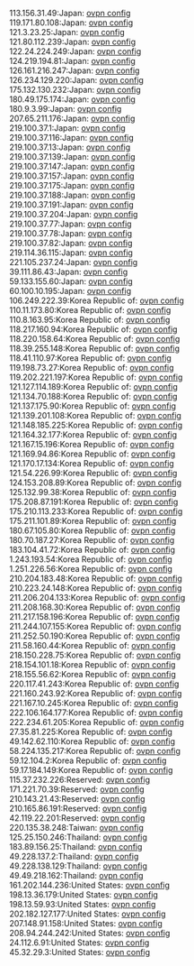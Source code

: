 113.156.31.49:Japan: [ovpn config](vpn/113_156_31_49.ovpn)  
119.171.80.108:Japan: [ovpn config](vpn/119_171_80_108.ovpn)  
121.3.23.25:Japan: [ovpn config](vpn/121_3_23_25.ovpn)  
121.80.112.239:Japan: [ovpn config](vpn/121_80_112_239.ovpn)  
122.24.224.249:Japan: [ovpn config](vpn/122_24_224_249.ovpn)  
124.219.194.81:Japan: [ovpn config](vpn/124_219_194_81.ovpn)  
126.161.216.247:Japan: [ovpn config](vpn/126_161_216_247.ovpn)  
126.234.129.220:Japan: [ovpn config](vpn/126_234_129_220.ovpn)  
175.132.130.232:Japan: [ovpn config](vpn/175_132_130_232.ovpn)  
180.49.175.174:Japan: [ovpn config](vpn/180_49_175_174.ovpn)  
180.9.3.99:Japan: [ovpn config](vpn/180_9_3_99.ovpn)  
207.65.211.176:Japan: [ovpn config](vpn/207_65_211_176.ovpn)  
219.100.37.1:Japan: [ovpn config](vpn/219_100_37_1.ovpn)  
219.100.37.116:Japan: [ovpn config](vpn/219_100_37_116.ovpn)  
219.100.37.13:Japan: [ovpn config](vpn/219_100_37_13.ovpn)  
219.100.37.139:Japan: [ovpn config](vpn/219_100_37_139.ovpn)  
219.100.37.147:Japan: [ovpn config](vpn/219_100_37_147.ovpn)  
219.100.37.157:Japan: [ovpn config](vpn/219_100_37_157.ovpn)  
219.100.37.175:Japan: [ovpn config](vpn/219_100_37_175.ovpn)  
219.100.37.188:Japan: [ovpn config](vpn/219_100_37_188.ovpn)  
219.100.37.191:Japan: [ovpn config](vpn/219_100_37_191.ovpn)  
219.100.37.204:Japan: [ovpn config](vpn/219_100_37_204.ovpn)  
219.100.37.77:Japan: [ovpn config](vpn/219_100_37_77.ovpn)  
219.100.37.78:Japan: [ovpn config](vpn/219_100_37_78.ovpn)  
219.100.37.82:Japan: [ovpn config](vpn/219_100_37_82.ovpn)  
219.114.36.115:Japan: [ovpn config](vpn/219_114_36_115.ovpn)  
221.105.237.24:Japan: [ovpn config](vpn/221_105_237_24.ovpn)  
39.111.86.43:Japan: [ovpn config](vpn/39_111_86_43.ovpn)  
59.133.155.60:Japan: [ovpn config](vpn/59_133_155_60.ovpn)  
60.100.10.195:Japan: [ovpn config](vpn/60_100_10_195.ovpn)  
106.249.222.39:Korea Republic of: [ovpn config](vpn/106_249_222_39.ovpn)  
110.11.173.80:Korea Republic of: [ovpn config](vpn/110_11_173_80.ovpn)  
110.8.163.95:Korea Republic of: [ovpn config](vpn/110_8_163_95.ovpn)  
118.217.160.94:Korea Republic of: [ovpn config](vpn/118_217_160_94.ovpn)  
118.220.158.64:Korea Republic of: [ovpn config](vpn/118_220_158_64.ovpn)  
118.39.255.148:Korea Republic of: [ovpn config](vpn/118_39_255_148.ovpn)  
118.41.110.97:Korea Republic of: [ovpn config](vpn/118_41_110_97.ovpn)  
119.198.73.27:Korea Republic of: [ovpn config](vpn/119_198_73_27.ovpn)  
119.202.221.197:Korea Republic of: [ovpn config](vpn/119_202_221_197.ovpn)  
121.127.114.189:Korea Republic of: [ovpn config](vpn/121_127_114_189.ovpn)  
121.134.70.188:Korea Republic of: [ovpn config](vpn/121_134_70_188.ovpn)  
121.137.175.90:Korea Republic of: [ovpn config](vpn/121_137_175_90.ovpn)  
121.139.201.108:Korea Republic of: [ovpn config](vpn/121_139_201_108.ovpn)  
121.148.185.225:Korea Republic of: [ovpn config](vpn/121_148_185_225.ovpn)  
121.164.32.177:Korea Republic of: [ovpn config](vpn/121_164_32_177.ovpn)  
121.167.15.196:Korea Republic of: [ovpn config](vpn/121_167_15_196.ovpn)  
121.169.94.86:Korea Republic of: [ovpn config](vpn/121_169_94_86.ovpn)  
121.170.17.134:Korea Republic of: [ovpn config](vpn/121_170_17_134.ovpn)  
121.54.226.99:Korea Republic of: [ovpn config](vpn/121_54_226_99.ovpn)  
124.153.208.89:Korea Republic of: [ovpn config](vpn/124_153_208_89.ovpn)  
125.132.99.38:Korea Republic of: [ovpn config](vpn/125_132_99_38.ovpn)  
175.208.87.191:Korea Republic of: [ovpn config](vpn/175_208_87_191.ovpn)  
175.210.113.233:Korea Republic of: [ovpn config](vpn/175_210_113_233.ovpn)  
175.211.101.89:Korea Republic of: [ovpn config](vpn/175_211_101_89.ovpn)  
180.67.105.80:Korea Republic of: [ovpn config](vpn/180_67_105_80.ovpn)  
180.70.187.27:Korea Republic of: [ovpn config](vpn/180_70_187_27.ovpn)  
183.104.41.72:Korea Republic of: [ovpn config](vpn/183_104_41_72.ovpn)  
1.243.193.54:Korea Republic of: [ovpn config](vpn/1_243_193_54.ovpn)  
1.251.226.56:Korea Republic of: [ovpn config](vpn/1_251_226_56.ovpn)  
210.204.183.48:Korea Republic of: [ovpn config](vpn/210_204_183_48.ovpn)  
210.223.24.148:Korea Republic of: [ovpn config](vpn/210_223_24_148.ovpn)  
211.206.204.133:Korea Republic of: [ovpn config](vpn/211_206_204_133.ovpn)  
211.208.168.30:Korea Republic of: [ovpn config](vpn/211_208_168_30.ovpn)  
211.217.158.196:Korea Republic of: [ovpn config](vpn/211_217_158_196.ovpn)  
211.244.107.155:Korea Republic of: [ovpn config](vpn/211_244_107_155.ovpn)  
211.252.50.190:Korea Republic of: [ovpn config](vpn/211_252_50_190.ovpn)  
211.58.160.44:Korea Republic of: [ovpn config](vpn/211_58_160_44.ovpn)  
218.150.228.75:Korea Republic of: [ovpn config](vpn/218_150_228_75.ovpn)  
218.154.101.18:Korea Republic of: [ovpn config](vpn/218_154_101_18.ovpn)  
218.155.56.62:Korea Republic of: [ovpn config](vpn/218_155_56_62.ovpn)  
220.117.41.243:Korea Republic of: [ovpn config](vpn/220_117_41_243.ovpn)  
221.160.243.92:Korea Republic of: [ovpn config](vpn/221_160_243_92.ovpn)  
221.167.10.245:Korea Republic of: [ovpn config](vpn/221_167_10_245.ovpn)  
222.106.164.177:Korea Republic of: [ovpn config](vpn/222_106_164_177.ovpn)  
222.234.61.205:Korea Republic of: [ovpn config](vpn/222_234_61_205.ovpn)  
27.35.81.225:Korea Republic of: [ovpn config](vpn/27_35_81_225.ovpn)  
49.142.62.110:Korea Republic of: [ovpn config](vpn/49_142_62_110.ovpn)  
58.224.135.217:Korea Republic of: [ovpn config](vpn/58_224_135_217.ovpn)  
59.12.104.2:Korea Republic of: [ovpn config](vpn/59_12_104_2.ovpn)  
59.17.184.149:Korea Republic of: [ovpn config](vpn/59_17_184_149.ovpn)  
115.37.232.226:Reserved: [ovpn config](vpn/115_37_232_226.ovpn)  
171.221.70.39:Reserved: [ovpn config](vpn/171_221_70_39.ovpn)  
210.143.21.43:Reserved: [ovpn config](vpn/210_143_21_43.ovpn)  
210.165.86.191:Reserved: [ovpn config](vpn/210_165_86_191.ovpn)  
42.119.22.201:Reserved: [ovpn config](vpn/42_119_22_201.ovpn)  
220.135.38.248:Taiwan: [ovpn config](vpn/220_135_38_248.ovpn)  
125.25.150.246:Thailand: [ovpn config](vpn/125_25_150_246.ovpn)  
183.89.156.25:Thailand: [ovpn config](vpn/183_89_156_25.ovpn)  
49.228.137.2:Thailand: [ovpn config](vpn/49_228_137_2.ovpn)  
49.228.138.129:Thailand: [ovpn config](vpn/49_228_138_129.ovpn)  
49.49.218.162:Thailand: [ovpn config](vpn/49_49_218_162.ovpn)  
161.202.144.236:United States: [ovpn config](vpn/161_202_144_236.ovpn)  
198.13.36.179:United States: [ovpn config](vpn/198_13_36_179.ovpn)  
198.13.59.93:United States: [ovpn config](vpn/198_13_59_93.ovpn)  
202.182.127.177:United States: [ovpn config](vpn/202_182_127_177.ovpn)  
207.148.91.158:United States: [ovpn config](vpn/207_148_91_158.ovpn)  
208.94.244.242:United States: [ovpn config](vpn/208_94_244_242.ovpn)  
24.112.6.91:United States: [ovpn config](vpn/24_112_6_91.ovpn)  
45.32.29.3:United States: [ovpn config](vpn/45_32_29_3.ovpn)  
